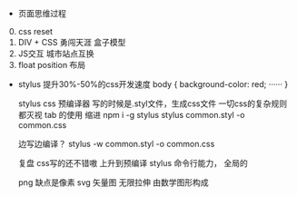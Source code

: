 - 页面思维过程
0. css reset
1. DIV + CSS 勇闯天涯
    盒子模型
2. JS交互
    城市站点互换
3. float position 布局 

- stylus
    提升30%-50%的css开发速度
    body {
        background-color: red;
        ······
    }

    stylus css 预编译器
    写的时候是.styl文件，生成css文件
    一切css的复杂规则都灭视
        tab 的使用 缩进
    npm i -g stylus
    stylus common.styl -o common.css

    边写边编译？
    stylus -w common.styl -o common.css
    
    复盘
    css写的还不错嗷 上升到预编译 stylus 
    命令行能力，
    全局的

    png 缺点是像素
    svg 矢量图 无限拉伸
    由数学图形构成